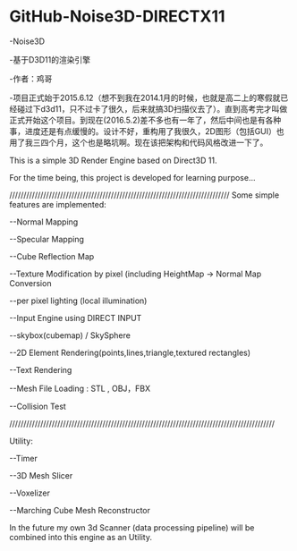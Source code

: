 # GitHub-Noise3D-DIRECTX11

-Noise3D

-基于D3D11的渲染引擎

-作者：鸡哥

-项目正式始于2015.6.12（想不到我在2014.1月的时候，也就是高二上的寒假就已经碰过下d3d11，只不过卡了很久，后来就搞3D扫描仪去了）。直到高考完才叫做正式开始这个项目。到现在(2016.5.2)差不多也有一年了，然后中间也是有各种事，进度还是有点缓慢的。设计不好，重构用了我很久，2D图形（包括GUI）也用了我三四个月，这个也是略坑啊。现在该把架构和代码风格改进一下了。

This is a simple 3D Render Engine based on Direct3D 11.

For the time being, this project is developed for learning purpose... 


//////////////////////////////////////////////////////////////////////////////
Some simple features are implemented:

--Normal Mapping

--Specular Mapping

--Cube Reflection Map

--Texture Modification by pixel (including HeightMap -> Normal Map Conversion

--per pixel lighting (local illumination)

--Input Engine using DIRECT INPUT

--skybox(cubemap) / SkySphere

--2D Element Rendering(points,lines,triangle,textured rectangles)

--Text Rendering

--Mesh File Loading : STL , OBJ，FBX

--Collision Test

//////////////////////////////////////////////////////////////////////////////////////////////

Utility:

--Timer

--3D Mesh Slicer

--Voxelizer

--Marching  Cube Mesh Reconstructor

In the future my own 3d Scanner (data processing pipeline) will be combined into this engine as an Utility.

